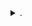 <details>
<summary>.</summary>
  
> 1. Win + R
  
> 2. enter "cmd"

> 3. Command Prompt appears!

![image](https://github.com/i-Gits/Language/assets/157287055/c02767a8-fade-4d65-a243-c2bf7ced1e5c)


```java -version```

![image](https://github.com/i-Gits/Language/assets/157287055/3e1c862a-4798-4ead-9a2e-6cc176ea291d)



![image](https://github.com/i-Gits/Language/assets/157287055/770f789a-e1a1-440b-9d8d-9f490344b183)

<details>
  <summary><sub>reference</sub></summary>

  https://phoenixnap.com/kb/install-java-windows
  
</details>

